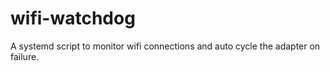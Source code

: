 # wifi-watchdog
A systemd script to monitor wifi connections and auto cycle the adapter on failure.
